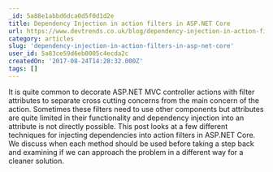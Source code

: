 ```yaml
---
_id: 5a88e1abbd6dca0d5f0d1d2e
title: Dependency Injection in action filters in ASP.NET Core
url: https://www.devtrends.co.uk/blog/dependency-injection-in-action-filters-in-asp.net-core
category: articles
slug: 'dependency-injection-in-action-filters-in-asp-net-core'
user_id: 5a83ce59d6eb0005c4ecda2c
createdOn: '2017-08-24T14:28:32.000Z'
tags: []
---
```


It is quite common to decorate ASP.NET MVC controller actions with filter attributes to separate cross cutting concerns from the main concern of the action. Sometimes these filters need to use other components but attributes are quite limited in their functionality and dependency injection into an attribute is not directly possible. This post looks at a few different techniques for injecting dependencies into action filters in ASP.NET Core. We discuss when each method should be used before taking a step back and examining if we can approach the problem in a different way for a cleaner solution.
